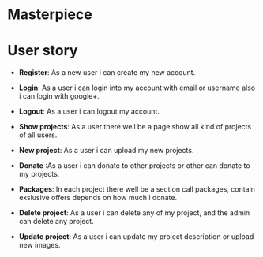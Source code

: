 # Masterpiece

# User story

- **Register**: As a new user i can create my new account.

- **Login**: As a user i can login into my account with email or username also i can login with google+.

- **Logout**: As a user i can logout my account.

- **Show projects**: As a user there well be a page show all kind of projects of all users.

- **New project**: As a user i can upload my new projects.

- **Donate** :As a user i can donate to other projects or other can donate to my projects.

- **Packages**: In each project there well be a section call packages, contain exslusive offers depends on how much i donate.

- **Delete project**: As a user i can delete any of my project, and the admin can delete any project.

- **Update project**: As a user i can update my project description or upload new images.
